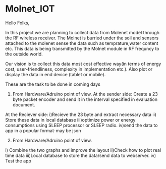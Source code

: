 # Molnet_IOT

Hello Folks,

In this project we are planning to collect data from Molenet model through the RF wireless receiver. The Molnet  is burried under the soil  and sensors attached to the molenet sense the data such as temprature,water content etc. This data is being transmitted by the Molnet module in RF frequncy to the outside world.

Our vision is to collect this data most cost effective way(in terms of energy cost, user-friendliness, complexity in implementation etc.). Also plot or display the data in end device (tablet or mobile).


These are the task to be done in coming days
1. From Hardware/Adruino point of view.
At the sender side:
Create a 23 byte packet encoder and send it in the interval specified in evaluation document.

At the Reciever side:
i)Recieve the 23 byte and extract necessary data
ii) Store these data in local database
iii)optimize power or energy consumptions using SLEEP processor or SLEEP radio.
iv)send the data to app in a popular format-may be json

2. From Hardware/Adruino point of view.

i) Combine the two graphs and improve the layout
ii)Check how to plot real time data
iii)Local database to store the data/send data to webserver.
iv) Test the app
